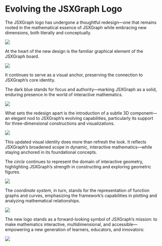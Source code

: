 # Evolving the JSXGraph Logo 

The JSXGraph logo has undergone a thoughtful redesign—one that remains rooted in the mathematical essence of JSXGraph while embracing new dimensions, both literally and conceptually.

<img src="{{ relBase }}/media/logos/jsxgraph/parts/jsxgraph-logo_old.png" class="w-15 w-10-over-lg">

At the heart of the new design is the familiar graphical element of the JSXGraph board. 

<img src="{{ relBase }}/media/logos/jsxgraph/parts/jsxgraph-logo_old-board.png" class="w-15 w-10-over-lg">

It continues to serve as a visual anchor, preserving the connection to JSXGraph’s core identity.

The dark blue stands for focus and authority—marking JSXGraph as a solid, enduring presence in the world of interactive mathematics.

<img src="{{ relBase }}/media/logos/jsxgraph/parts/jsxgraph-logo_square-board.png" class="w-15 w-10-over-lg">

What sets the redesign apart is the introduction of a subtle 3D component—an elegant nod to JSXGraph’s evolving capabilities, particularly its support for three-dimensional constructions and visualizations.

<img src="{{ relBase }}/media/logos/jsxgraph/parts/jsxgraph-logo_square-3d-view.png" class="w-15 w-10-over-lg">

This updated visual identity does more than refresh the look. It reflects JSXGraph’s broadened scope in dynamic, interactive mathematics—while staying anchored in its foundational concepts. 

The _circle_ continues to represent the domain of interactive geometry, highlighting JSXGraph’s strength in constructing and exploring geometric figures. 

<img src="{{ relBase }}/media/logos/jsxgraph/parts/jsxgraph-logo_square-geometry.png" class="w-15 w-10-over-lg">

The _coordinate system_, in turn, stands for the representation of function graphs and curves, emphasizing the framework’s capabilities in plotting and analyzing mathematical relationships.

<img src="{{ relBase }}/media/logos/jsxgraph/parts/jsxgraph-logo_square-functiongraph.png" class="w-15 w-10-over-lg">

The new logo stands as a forward-looking symbol of JSXGraph’s mission: to make mathematics interactive, multidimensional, and accessible—empowering a new generation of learners, educators, and innovators:

<img src="{{ relBase }}/media/logos/jsxgraph/parts/jsxgraph-logo_square-solid.png" class="w-15 w-10-over-lg">
